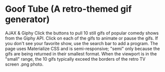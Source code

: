 # Goof Tube (A retro-themed gif generator)
AJAX &amp; Giphy
Click the buttons to pull 10 still gifs of popular comedy shows from the Giphy API. Click on each of the gifs to animate or pause the gifs.  If you don't see your favorite show, use the search bar to add a program.  The page uses Materialize CSS and is semi-responsive; "semi" only because the gifs are being returned in their smallest format.  When the viewport is in the "small" range, the 10 gifs typically exceed the borders of the retro TV screen .png photo.
